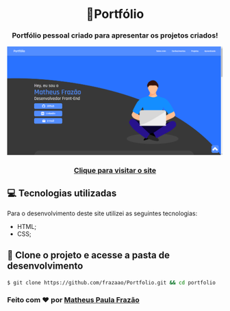 <h1 align="center">
  <br>🚀Portfólio
</h1>

<h3 align="center">
  Portfólio pessoal criado para apresentar os projetos criados! 
</h3>

<img src="https://github.com/frazaao/Portfolio/blob/main/images/portfolio.PNG" alt="Projeto">

<h3 align="center"><a href="https://matheusfrazao.vercel.app/">Clique para visitar o site</a></h3>


## 💻 Tecnologias utilizadas
Para o desenvolvimento deste site utilizei as seguintes tecnologias:

- HTML;
- CSS;

## 🔗 Clone o projeto e acesse a pasta de desenvolvimento

```bash
$ git clone https://github.com/frazaao/Portfolio.git && cd portfolio
```

<h3>
    Feito com ❤️ por <a href="https://www.linkedin.com/in/matheus-paula-frazao-5b7284202/">Matheus Paula Frazão</a>
</h3>
